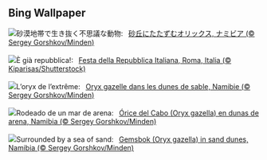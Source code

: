 ## Bing Wallpaper
![](https://www.bing.com/th?id=OHR.GemsbokNamibia_JA-JP7883114248_UHD.jpg&w=1000)砂漠地帯で生き抜く不思議な動物:&nbsp;&ensp;[砂丘にたたずむオリックス, ナミビア (© Sergey Gorshkov/Minden)](https://www.bing.com/th?id=OHR.GemsbokNamibia_JA-JP7883114248_UHD.jpg)
<br><br/>
![](https://www.bing.com/th?id=OHR.FestadellaRepubblica_IT-IT4688847105_UHD.jpg&w=1000)È già repubblica!:&nbsp;&ensp;[Festa della Repubblica Italiana, Roma, Italia (© Kiparisas/Shutterstock)](https://www.bing.com/th?id=OHR.FestadellaRepubblica_IT-IT4688847105_UHD.jpg)
<br><br/>
![](https://www.bing.com/th?id=OHR.GemsbokNamibia_FR-FR1640230400_UHD.jpg&w=1000)L’oryx de l’extrême:&nbsp;&ensp;[Oryx gazelle dans les dunes de sable, Namibie (© Sergey Gorshkov/Minden)](https://www.bing.com/th?id=OHR.GemsbokNamibia_FR-FR1640230400_UHD.jpg)
<br><br/>
![](https://www.bing.com/th?id=OHR.GemsbokNamibia_ES-ES6265323610_UHD.jpg&w=1000)Rodeado de un mar de arena:&nbsp;&ensp;[Órice del Cabo (Oryx gazella) en dunas de arena, Namibia (© Sergey Gorshkov/Minden)](https://www.bing.com/th?id=OHR.GemsbokNamibia_ES-ES6265323610_UHD.jpg)
<br><br/>
![](https://www.bing.com/th?id=OHR.GemsbokNamibia_EN-GB7458259084_UHD.jpg&w=1000)Surrounded by a sea of sand:&nbsp;&ensp;[Gemsbok (Oryx gazella) in sand dunes, Namibia (© Sergey Gorshkov/Minden)](https://www.bing.com/th?id=OHR.GemsbokNamibia_EN-GB7458259084_UHD.jpg)
<br><br/>
